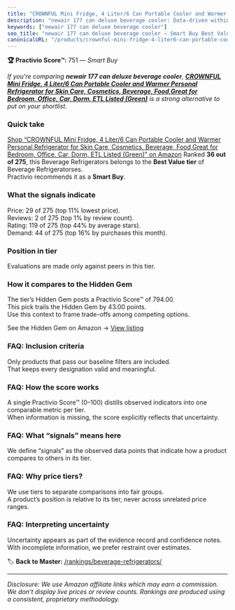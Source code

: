 ```yaml
---
title: "CROWNFUL Mini Fridge, 4 Liter/6 Can Portable Cooler and Warmer Personal Refrigerator for Skin Care, Cosmetics, Beverage, Food,Great for Bedroom, Office, Car, Dorm, ETL Listed (Green)"
description: "newair 177 can deluxe beverage cooler: Data-driven within Best Value ranking using the Practivio Score™. Positioned by quality, value, demand, findability, mom…"
keywords: ["newair 177 can deluxe beverage cooler"]
seo_title: "newair 177 can deluxe beverage cooler — Smart Buy Best Value (2025)"
canonicalURL: "/products/crownful-mini-fridge-4-liter6-can-portable-cooler-and-warmer-personal-refrigerator-for-skin-care-cosmetics-beverage-foodgreat-for-bedroom-office-car-dorm-etl-listed-green-B08GS6ST3H/"
---
```


**🏆 Practivio Score™:** 751 — _Smart Buy_


*If you're comparing **newair 177 can deluxe beverage cooler**, **[CROWNFUL Mini Fridge, 4 Liter/6 Can Portable Cooler and Warmer Personal Refrigerator for Skin Care, Cosmetics, Beverage, Food,Great for Bedroom, Office, Car, Dorm, ETL Listed (Green)](https://www.amazon.com/dp/B08GS6ST3H?tag=practivio-20)** is a strong alternative to put on your shortlist.*
### Quick take
[Shop “CROWNFUL Mini Fridge, 4 Liter/6 Can Portable Cooler and Warmer Personal Refrigerator for Skin Care, Cosmetics, Beverage, Food,Great for Bedroom, Office, Car, Dorm, ETL Listed (Green)” on Amazon](https://www.amazon.com/dp/B08GS6ST3H?tag=practivio-20)
Ranked **36 out of 275**, this Beverage Refrigerators belongs to the **Best Value tier** of Beverage Refrigeratorses.  
Practivio recommends it as a **Smart Buy**.

### What the signals indicate
Price: 29 of 275 (top 11% lowest price).  
Reviews: 2 of 275 (top 1% by review count).  
Rating: 119 of 275 (top 44% by average stars).  
Demand: 44 of 275 (top 16% by purchases this month).

### Position in tier
Evaluations are made only against peers in this tier.

### How it compares to the Hidden Gem
The tier’s Hidden Gem posts a Practivio Score™ of 794.00.  
This pick trails the Hidden Gem by 43.00 points.  
Use this context to frame trade-offs among competing options.  

See the Hidden Gem on Amazon → [View listing](https://www.amazon.com/dp/B00IR8H55A?tag=practivio-20)

### FAQ: Inclusion criteria
Only products that pass our baseline filters are included.  
That keeps every designation valid and meaningful.

### FAQ: How the score works
A single Practivio Score™ (0–100) distills observed indicators into one comparable metric per tier.  
When information is missing, the score explicitly reflects that uncertainty.

### FAQ: What “signals” means here
We define “signals” as the observed data points that indicate how a product compares to others in its tier.

### FAQ: Why price tiers?
We use tiers to separate comparisons into fair groups.  
A product’s position is relative to its tier, never across unrelated price ranges.

### FAQ: Interpreting uncertainty
Uncertainty appears as part of the evidence record and confidence notes.  
With incomplete information, we prefer restraint over estimates.


🏷️ **Back to Master:** [/rankings/beverage-refrigerators/](/rankings/beverage-refrigerators/)

---
_Disclosure: We use Amazon affiliate links which may earn a commission. We don’t display live prices or review counts. Rankings are produced using a consistent, proprietary methodology._
